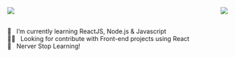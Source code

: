 <a href="https://github.com/anuraghazra/github-readme-stats">
  <img align="center" src="https://github-readme-stats.vercel.app/api?username=eng-Bruno&hide=stars&show_icons=true&theme=vue-dark&show_owner=true" />
</a>
<a href="https://github.com/anuraghazra/convoychat">
  <img align="right" src="https://github-readme-stats.vercel.app/api/top-langs/?username=eng-Bruno&theme=gotham" />
</a>


 <br/>🌱 &nbsp; I’m currently learning ReactJS, Node.js & Javascript
 <br/> 🙌🏼 &nbsp; Looking for contribute with Front-end projects using React
 <br/> 🚀 &nbsp; Nerver Stop Learning!
<!--
**eng-Bruno/eng-Bruno** is a ✨ _special_ ✨ repository because its `README.md` (this file) appears on your GitHub profile.

Here are some ideas to get you started:

- 🔭 I’m currently working on ...
- 🌱 I’m currently learning ...
- 👯 I’m looking to collaborate on ...
- 🤔 I’m looking for help with ...
- 💬 Ask me about ...
- 📫 How to reach me: ...
- 😄 Pronouns: ...
- ⚡ Fun fact: ...
-->
